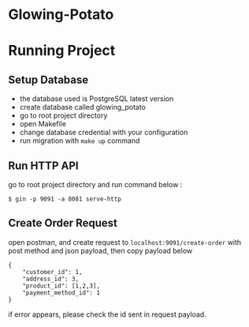 # Glowing-Potato

# Running Project

## Setup Database
- the database used is PostgreSQL latest version
- create database called glowing_potato
- go to root project directory
- open Makefile
- change database credential with your configuration
- run migration with `make up` command

## Run HTTP API
go to root project directory and run command below : 

```
$ gin -p 9091 -a 8081 serve-http

```

## Create Order Request
open postman, and create request to `localhost:9091/create-order` with post method and json payload, then copy payload below
```
{
    "customer_id": 1,
    "address_id": 3,
    "product_id": [1,2,3],
    "payment_method_id": 1
}
```
if error appears, please check the id sent in request payload.